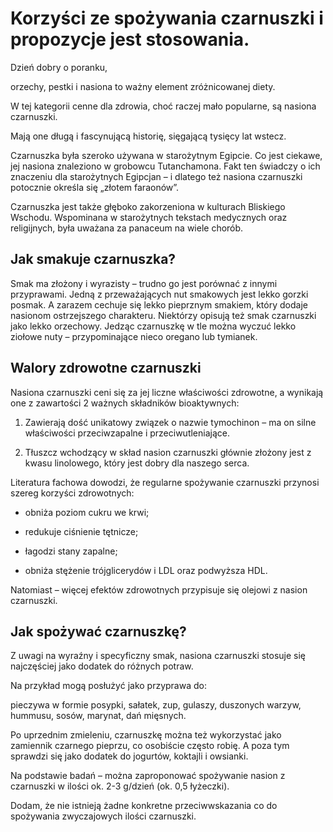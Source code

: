 # Korzyści ze spożywania czarnuszki i propozycje jest stosowania.

Dzień dobry o poranku,

orzechy, pestki i nasiona to ważny element zróżnicowanej diety.

W tej kategorii cenne dla zdrowia, choć raczej mało popularne, są nasiona czarnuszki.

Mają one długą i fascynującą historię, sięgającą tysięcy lat wstecz.

Czarnuszka była szeroko używana w starożytnym Egipcie. Co jest ciekawe, jej nasiona znaleziono w grobowcu Tutanchamona. Fakt ten świadczy o ich znaczeniu dla starożytnych Egipcjan – i dlatego też nasiona czarnuszki potocznie określa się „złotem faraonów”.

Czarnuszka jest także głęboko zakorzeniona w kulturach Bliskiego Wschodu. Wspominana w starożytnych tekstach medycznych oraz religijnych, była uważana za panaceum na wiele chorób.

## Jak smakuje czarnuszka?

Smak ma złożony i wyrazisty – trudno go jest porównać z innymi przyprawami. Jedną z przeważających nut smakowych jest lekko gorzki posmak. A zarazem cechuje się lekko pieprznym smakiem, który dodaje nasionom ostrzejszego charakteru. Niektórzy opisują też smak czarnuszki jako lekko orzechowy. Jedząc czarnuszkę w tle można wyczuć lekko ziołowe nuty – przypominające nieco oregano lub tymianek.

## Walory zdrowotne czarnuszki

Nasiona czarnuszki ceni się za jej liczne właściwości zdrowotne, a wynikają one z zawartości 2 ważnych składników bioaktywnych:

1. Zawierają dość unikatowy związek o nazwie tymochinon – ma on silne właściwości przeciwzapalne i przeciwutleniające.

1. Tłuszcz wchodzący w skład nasion czarnuszki głównie złożony jest z kwasu linolowego, który jest dobry dla naszego serca.

Literatura fachowa dowodzi, że regularne spożywanie czarnuszki przynosi szereg korzyści zdrowotnych:

- obniża poziom cukru we krwi;

- redukuje ciśnienie tętnicze;

- łagodzi stany zapalne;

- obniża stężenie trójglicerydów i LDL oraz podwyższa HDL.

Natomiast – więcej efektów zdrowotnych przypisuje się olejowi z nasion czarnuszki.

## Jak spożywać czarnuszkę?

Z uwagi na wyraźny i specyficzny smak, nasiona czarnuszki stosuje się najczęściej jako dodatek do różnych potraw.

Na przykład mogą posłużyć jako przyprawa do:

pieczywa w formie posypki, sałatek, zup, gulaszy, duszonych warzyw, hummusu, sosów, marynat, dań mięsnych.

Po uprzednim zmieleniu, czarnuszkę można też wykorzystać jako zamiennik czarnego pieprzu, co osobiście często robię. A poza tym sprawdzi się jako dodatek do jogurtów, koktajli i owsianki.

Na podstawie badań – można zaproponować spożywanie nasion z czarnuszki w ilości ok. 2-3 g/dzień (ok. 0,5 łyżeczki).

Dodam, że nie istnieją żadne konkretne przeciwwskazania co do spożywania zwyczajowych ilości czarnuszki.